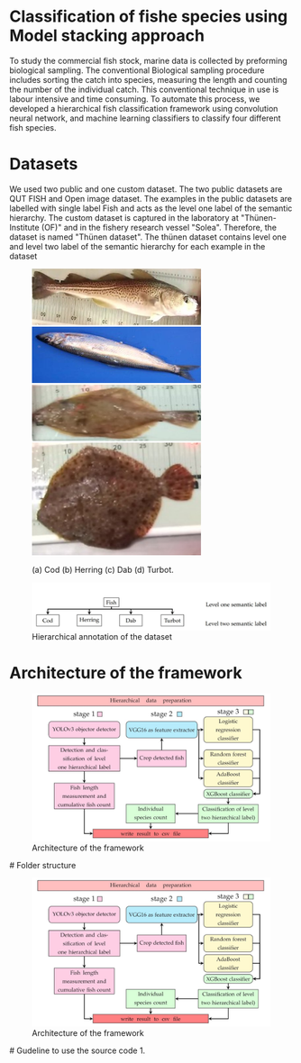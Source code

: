 # Classification of fishe species using Model stacking approach  

To study the commercial fish stock, marine data is collected by preforming biological sampling. The conventional Biological sampling procedure includes sorting the catch into species, measuring the length and counting the number of the individual catch. This conventional technique in use is labour intensive and time consuming. To automate this process, we developed a hierarchical fish classification framework using convolution neural network, and machine learning classifiers to classify four different fish species.

# Datasets



We used two public and one custom dataset. The two public datasets are QUT FISH and Open image dataset. The examples in the public datasets are labelled with single label Fish and acts as the level one label of the semantic hierarchy. The custom dataset is captured in the laboratory at "Thünen-Institute (OF)" and in the fishery research vessel "Solea". Therefore, the dataset is named "Thünen dataset". The thünen dataset contains level one and level two label of the semantic hierarchy for each example in the dataset 

<figure>
<p float="left">
<img src="img/measuring_board.jpg" alt="drawing" width="300" height="100" />
<img src="img/her.jpg" alt="drawing" width="300" height="100" />
<img src="img/kliesche.jpg" alt="drawing" width="300" height="100" />
<img src="img/steinbutt.jpg" alt="drawing" width="300" height="200" />
  </p>
  <figcaption>(a) Cod (b) Herring (c) Dab (d) Turbot.</figcaption>
</figure>

<figure>
<img src="img/arch.JPG" alt="drawing">
<figcaption> Hierarchical annotation of the dataset</figcaption>
</figure>

# Architecture of the framework 
<figure>
<img src="img/class_pro.JPG" alt="drawing">
<figcaption>Architecture of the framework </figcaption>
</figure>
# Folder structure 
<figure>
<img src="img/class_pro.JPG" alt="drawing">
<figcaption>Architecture of the framework </figcaption>
</figure>
# Gudeline to use the source code
1. 
